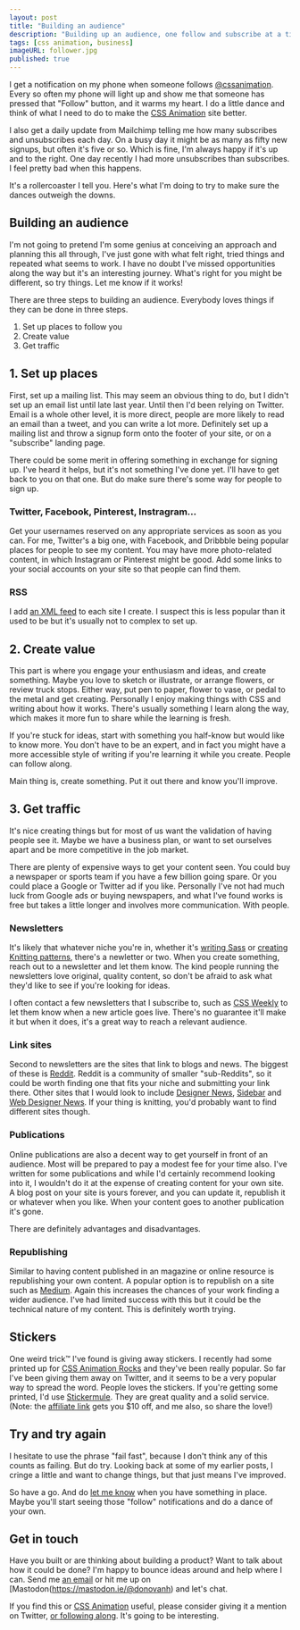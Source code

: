 ```yaml
---
layout: post
title: "Building an audience"
description: "Building up an audience, one follow and subscribe at a time"
tags: [css animation, business]
imageURL: follower.jpg
published: true
---
```


I get a notification on my phone when someone follows [@cssanimation](https://twitter.com/cssanimation). Every so often my phone will light up and show me that someone has pressed that "Follow" button, and it warms my heart. I do a little dance and think of what I need to do to make the [CSS Animation](https://cssanimation.rocks) site better.

I also get a daily update from Mailchimp telling me how many subscribes and unsubscribes each day. On a busy day it might be as many as fifty new signups, but often it's five or so. Which is fine, I'm always happy if it's up and to the right. One day recently I had more unsubscribes than subscribes. I feel pretty bad when this happens.

It's a rollercoaster I tell you. Here's what I'm doing to try to make sure the dances outweigh the downs.

## Building an audience

I'm not going to pretend I'm some genius at conceiving an approach and planning this all through, I've just gone with what felt right, tried things and repeated what seems to work. I have no doubt I've missed opportunities along the way but it's an interesting journey. What's right for you might be different, so try things. Let me know if it works!

There are three steps to building an audience. Everybody loves things if they can be done in three steps.

1. Set up places to follow you
2. Create value
3. Get traffic

## 1. Set up places

First, set up a mailing list. This may seem an obvious thing to do, but I didn't set up an email list until late last year. Until then I'd been relying on Twitter. Email is a whole other level, it is more direct, people are more likely to read an email than a tweet, and you can write a lot more. Definitely set up a mailing list and throw a signup form onto the footer of your site, or on a "subscribe" landing page.

There could be some merit in offering something in exchange for signing up. I've heard it helps, but it's not something I've done yet. I'll have to get back to you on that one. But do make sure there's some way for people to sign up.

### Twitter, Facebook, Pinterest, Instragram...

Get your usernames reserved on any appropriate services as soon as you can. For me, Twitter's a big one, with Facebook, and Dribbble being popular places for people to see my content. You may have more photo-related content, in which Instagram or Pinterest might be good. Add some links to your social accounts on your site so that people can find them.

### RSS

I add [an XML feed](https://cssanimation.rocks/feed.xml) to each site I create. I suspect this is less popular than it used to be but it's usually not to complex to set up.

## 2. Create value

This part is where you engage your enthusiasm and ideas, and create something. Maybe you love to sketch or illustrate, or arrange flowers, or review truck stops. Either way, put pen to paper, flower to vase, or pedal to the metal and get creating. Personally I enjoy making things with CSS and writing about how it works. There's usually something I learn along the way, which makes it more fun to share while the learning is fresh.

If you're stuck for ideas, start with something you half-know but would like to know more. You don't have to be an expert, and in fact you might have a more accessible style of writing if you're learning it while you create. People can follow along.

Main thing is, create something. Put it out there and know you'll improve.

## 3. Get traffic

It's nice creating things but for most of us want the validation of having people see it. Maybe we have a business plan, or want to set ourselves apart and be more competitive in the job market.

There are plenty of expensive ways to get your content seen. You could buy a newspaper or sports team if you have a few billion going spare. Or you could place a Google or Twitter ad if you like. Personally I've not had much luck from Google ads or buying newspapers, and what I've found works is free but takes a little longer and involves more communication. With people.

### Newsletters

It's likely that whatever niche you're in, whether it's [writing Sass](http://www.sassnews.com/) or [creating Knitting patterns](http://www.knittingdaily.com/), there's a newletter or two. When you create something, reach out to a newsletter and let them know. The kind people running the newsletters love original, quality content, so don't be afraid to ask what they'd like to see if you're looking for ideas.

I often contact a few newsletters that I subscribe to, such as [CSS Weekly](http://css-weekly.com/) to let them know when a new article goes live. There's no guarantee it'll make it but when it does, it's a great way to reach a relevant audience.

### Link sites

Second to newsletters are the sites that link to blogs and news. The biggest of these is [Reddit](http://reddit.com). Reddit is a community of smaller "sub-Reddits", so it could be worth finding one that fits your niche and submitting your link there. Other sites that I would look to include [Designer News](https://news.layervault.com/), [Sidebar](http://sidebar.io) and [Web Designer News](http://www.webdesignernews.com/). If your thing is knitting, you'd probably want to find different sites though.

### Publications

Online publications are also a decent way to get yourself in front of an audience. Most will be prepared to pay a modest fee for your time also. I've written for some publications and while I'd certainly recommend looking into it, I wouldn't do it at the expense of creating content for your own site. A blog post on your site is yours forever, and you can update it, republish it or whatever when you like. When your content goes to another publication it's gone.

There are definitely advantages and disadvantages.

### Republishing

Similar to having content published in an magazine or online resource is republishing your own content. A popular option is to republish on a site such as [Medium](http://medium.com). Again this increases the chances of your work finding a wider audience. I've had limited success with this but it could be the technical nature of my content. This is definitely worth trying.

## Stickers

One weird trick&trade; I've found is giving away stickers. I recently had some printed up for [CSS Animation Rocks](https://cssanimation.rocks) and they've been really popular. So far I've been giving them away on Twitter, and it seems to be a very popular way to spread the word. People loves the stickers. If you're getting some printed, I'd use [Stickermule](https://www.stickermule.com/unlock?ref_id=9628460701). They are great quality and a solid service. (Note: the [affiliate link](https://www.stickermule.com/unlock?ref_id=9628460701) gets you $10 off, and me also, so share the love!)

## Try and try again

I hesitate to use the phrase "fail fast", because I don't think any of this counts as failing. But do try. Looking back at some of my earlier posts, I cringe a little and want to change things, but that just means I've improved.

So have a go. And do [let me know](https://mastodon.ie/@donovanh) when you have something in place. Maybe you'll start seeing those "follow" notifications and do a dance of your own.

## Get in touch

Have you built or are thinking about building a product? Want to talk about how it could be done? I'm happy to bounce ideas around and help where I can. Send me [an email](mailto:d@hop.ie) or hit me up on [Mastodon(https://mastodon.ie/@donovanh) and let's chat.

If you find this or [CSS Animation](https://cssanimation.rocks) useful, please consider giving it a mention on Twitter, [or following along](https://twitter.com/cssanimation). It's going to be interesting.
